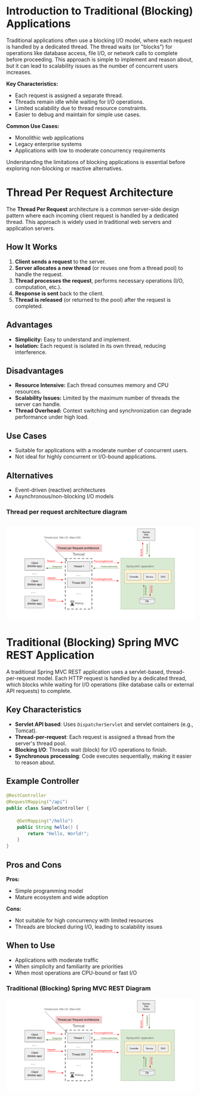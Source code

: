 # Introduction to Traditional (Blocking) Applications

Traditional applications often use a blocking I/O model, where each request is handled by a dedicated thread. The thread waits (or "blocks") for operations like database access, file I/O, or network calls to complete before proceeding. This approach is simple to implement and reason about, but it can lead to scalability issues as the number of concurrent users increases.

**Key Characteristics:**
- Each request is assigned a separate thread.
- Threads remain idle while waiting for I/O operations.
- Limited scalability due to thread resource constraints.
- Easier to debug and maintain for simple use cases.

**Common Use Cases:**
- Monolithic web applications
- Legacy enterprise systems
- Applications with low to moderate concurrency requirements

Understanding the limitations of blocking applications is essential before exploring non-blocking or reactive alternatives.

# Thread Per Request Architecture

The **Thread Per Request** architecture is a common server-side design pattern where each incoming client request is handled by a dedicated thread. This approach is widely used in traditional web servers and application servers.

## How It Works

1. **Client sends a request** to the server.
2. **Server allocates a new thread** (or reuses one from a thread pool) to handle the request.
3. **Thread processes the request**, performs necessary operations (I/O, computation, etc.).
4. **Response is sent** back to the client.
5. **Thread is released** (or returned to the pool) after the request is completed.

## Advantages

- **Simplicity:** Easy to understand and implement.
- **Isolation:** Each request is isolated in its own thread, reducing interference.

## Disadvantages

- **Resource Intensive:** Each thread consumes memory and CPU resources.
- **Scalability Issues:** Limited by the maximum number of threads the server can handle.
- **Thread Overhead:** Context switching and synchronization can degrade performance under high load.

## Use Cases

- Suitable for applications with a moderate number of concurrent users.
- Not ideal for highly concurrent or I/O-bound applications.

## Alternatives

- Event-driven (reactive) architectures
- Asynchronous/non-blocking I/O models


### Thread per request architecture diagram
![alt text](/images/thread_per_request.png "Thread per request architecture")
------------------------------------------------------------------------------

# Traditional (Blocking) Spring MVC REST Application

A traditional Spring MVC REST application uses a servlet-based, thread-per-request model. Each HTTP request is handled by a dedicated thread, which blocks while waiting for I/O operations (like database calls or external API requests) to complete.

## Key Characteristics

- **Servlet API based**: Uses `DispatcherServlet` and servlet containers (e.g., Tomcat).
- **Thread-per-request**: Each request is assigned a thread from the server's thread pool.
- **Blocking I/O**: Threads wait (block) for I/O operations to finish.
- **Synchronous processing**: Code executes sequentially, making it easier to reason about.

## Example Controller

```java
@RestController
@RequestMapping("/api")
public class SampleController {

    @GetMapping("/hello")
    public String hello() {
        return "Hello, World!";
    }
}
```

## Pros and Cons

**Pros:**
- Simple programming model
- Mature ecosystem and wide adoption

**Cons:**
- Not suitable for high concurrency with limited resources
- Threads are blocked during I/O, leading to scalability issues

## When to Use

- Applications with moderate traffic
- When simplicity and familiarity are priorities
- When most operations are CPU-bound or fast I/O

### Traditional (Blocking) Spring MVC REST Diagram
![alt text](/images/thread_per_request.png "Traditional (Blocking) Spring MVC REST Diagram")

